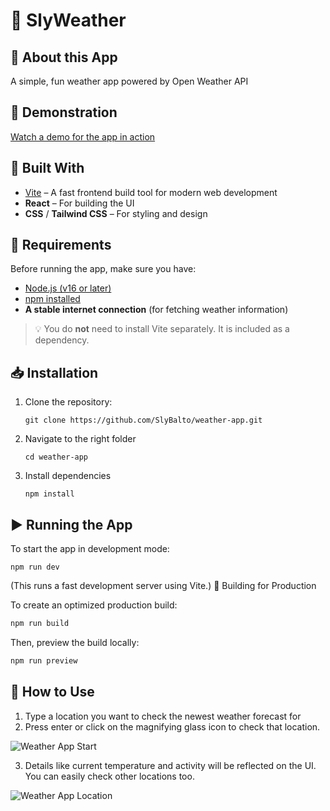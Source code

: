 # 📝 SlyWeather

## 📌 About this App
A simple, fun weather app powered by Open Weather API

## 🎥 Demonstration

[Watch a demo for the app in action](https://www.youtube.com/watch?v=TDqI4WH5vI8)

## 🚀 Built With
- [Vite](https://vitejs.dev/) – A fast frontend build tool for modern web development
- **React** – For building the UI
- **CSS** / **Tailwind CSS** – For styling and design

## 🔧 Requirements
Before running the app, make sure you have:
- [Node.js (v16 or later)](https://nodejs.org/en/download)
- [npm installed](https://docs.npmjs.com/downloading-and-installing-node-js-and-npm)
- **A stable internet connection** (for fetching weather information)

> 💡 You do **not** need to install Vite separately. It is included as a dependency.

## 📥 Installation
1. Clone the repository:
   ```
   git clone https://github.com/SlyBalto/weather-app.git

2. Navigate to the right folder
   ```
   cd weather-app

3. Install dependencies
   ```
   npm install

## ▶️ Running the App

To start the app in development mode:
   ```
   npm run dev
  ```

(This runs a fast development server using Vite.)
🚀 Building for Production

To create an optimized production build:
   ```sh
   npm run build
  ```
Then, preview the build locally:
   ```sh
   npm run preview
  ```
## 📶 How to Use
1. Type a location you want to check the newest weather forecast for
2. Press enter or click on the magnifying glass icon to check that location.

![Weather App Start](https://github.com/user-attachments/assets/3a86f5a3-b8ac-4f7d-b392-b1697455339d)

3. Details like current temperature and activity will be reflected on the UI. You can easily check other locations too.

![Weather App Location](https://github.com/user-attachments/assets/c4785840-3f46-4bff-9397-31d617b45933)



